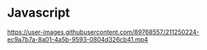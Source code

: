 # Javascript

https://user-images.githubusercontent.com/89768557/211250224-ec9a7b7a-8a01-4a5b-9593-0804d326cb41.mp4
